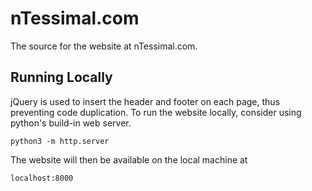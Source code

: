 # nTessimal.com

The source for the website at nTessimal.com.

## Running Locally

jQuery is used to insert the header and footer on each page, thus preventing code duplication. To run the website locally, consider using python's build-in web server.

```
python3 -m http.server
```

The website will then be available on the local machine at

```
localhost:8000
```
